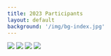 ```yaml
---
title: 2023 Participants
layout: default
background: '/img/bg-index.jpg'
---
```



<section class="row">         
    <div class="col-md-4 mb-5 flex">
      <img src="{{site.baseurl}}/assets/images/saniva_rakib_soha.jpg"> 
      <img src="{{site.baseurl}}/assets/images/nujhat_ahmed_disha.jpg"> 
      <img src="{{site.baseurl}}/assets/images/arifa_alam.jpg"> 
      <img src="{{site.baseurl}}/assets/images/afsana_akter.jpg"> 
    </div>
</section>
